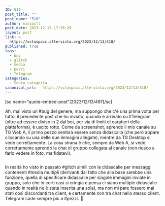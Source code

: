```yaml
---
ID: 510
post_title: ""
post_name: "510"
author: minioctt
post_date: 2023-12-13 17:36:29
layout: post
link: >
  https://octospacc.altervista.org/2023/12/13/510/
published: true
tags:
  - bug
  - glitch
  - media
  - pezzi
  - Telegram
categories:
  - Senza categoria
canonical_url:   https://octospacc.altervista.org/2023/12/13/510/
---
```

<!-- wp:paragraph -->
<p>[sc name="quote-embed-post"]2023/12/13/497[/sc]</p>
<!-- /wp:paragraph -->

<!-- wp:paragraph -->
<p>Ah, mai visto un #bug del genere, ma suppongo che c'è una prima volta per tutto: il precedente post che ho inviato, quando è arrivato su #Telegram (oltre ad essere diviso in 2 dal bot, per via di limiti di caratteri della piattaforma), è uscito rotto. Come da screenshot, aprendo il mio canale su TG Web A, il primo pezzo sembra essere senza didascalia (che però appare cliccando su una delle due immagini allegate), mentre da TG Desktop si vede correttamente. La cosa strana è che, sempre da Web A, si vede correttamente aprendo la chat di gruppo collegata al canale (non riesco a farlo vedere in foto, ma fidatevi).</p>
<!-- /wp:paragraph -->

<!-- wp:paragraph -->
<p></p>
<!-- /wp:paragraph -->

<!-- wp:image {"id":512,"sizeSlug":"full","linkDestination":"none"} -->
<figure class="wp-block-image size-full"><img src="{{site.cdnurl}}/assets/uploads/2023/12/image-8.png" alt="" class="wp-image-512"/></figure>
<!-- /wp:image -->

<!-- wp:paragraph -->
<p></p>
<!-- /wp:paragraph -->

<!-- wp:paragraph -->
<p>In realtà ho visto in passato #glitch simili con le didascalie per messaggi contenenti #media multipli (derivanti dal fatto che alla base sarebbe una funzione, quella di specificare didascalie per singole immagini inviate in gruppo, solo che in certi casi si cringia e pensa ci siano multiple didascalie quando in realtà ne è stata inserita una sola), ma non mi pare fossero mai stati così discordanti tra client, e certamente non tra chat nello stesso client. Telegram cade sempre più a #pezzi. 🥴️</p>
<!-- /wp:paragraph -->